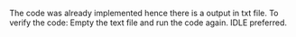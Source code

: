 The code was already implemented hence there is a output in txt file.
To verify the code:
Empty the text file and run the code again.
IDLE preferred.
